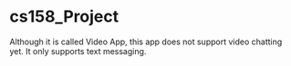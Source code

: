 # cs158_Project

Although it is called Video App, this app does not support video chatting yet. It only supports text messaging.

